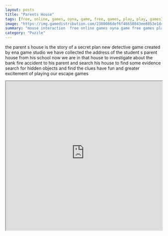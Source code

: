 ```yaml
---
layout: posts
title: "Parents House"
tags: [free, online, games, oyna, game, free, games, play, play, games]
image: "https://img.gamedistribution.com/2380086def6f46658043ee8853e1dcbf.jpg"
summary: "mouse interaction  free online games oyna game free games play play games"
category: "Puzzle"
---
```


the parent s house is the story of a secret plan new detective game created by ena game studio we have collected the address of the student s parent house from his school now we are in that house to investigate about the bank fire accident to his parent and search his house to find some evidence search for hidden objects and find the clues have fun and greater excitement of playing our escape games

<iframe width="100%" height="480px;" src="https://flash.gamedistribution.com?game=2380086def6f46658043ee8853e1dcbf"></iframe>